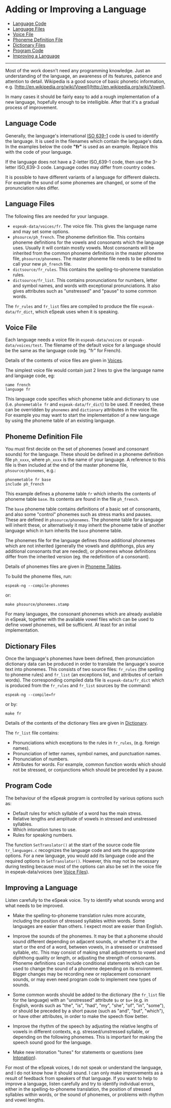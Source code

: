 # Adding or Improving a Language

- [Language Code](#language-code)
- [Language Files](#language-files)
- [Voice File](#voice-file)
- [Phoneme Definition File](#phoneme-definition-file)
- [Dictionary Files](#dictionary-files)
- [Program Code](#program-code)
- [Improving a Language](#improving-a-language)

----------

Most of the work doesn't need any programming knowledge. Just an
understanding of the language, an awareness of its features, patience
and attention to detail. Wikipedia is a good source of basic phonetic
information, e.g.
[http://en.wikipedia.org/wiki/Vowel](http://en.wikipedia.org/wiki/Vowel).

In many cases it should be fairly easy to add a rough implementation of
a new language, hopefully enough to be intelligible. After that it's a
gradual process of improvement.

## Language Code

Generally, the language's international
[ISO 639-1](http://en.wikipedia.org/wiki/ISO_639-1) code is used to identify
the language. It is used in the filenames which contain the language's
data. In the examples below the code **"fr"** is used as an example.
Replace this with the code of your language.

If the language does not have a 2-letter ISO\_639-1 code, then use the
3-letter ISO\_639-3 code. Language codes may differ from country codes.

It is possible to have different variants of a language for different
dialects. For example the sound of some phonemes are changed, or some of
the pronunciation rules differ.

## Language Files

The following files are needed for your language.

  * `espeak-data/voices/fr`. The voice file. This gives the language name and
    may set some options.
  * `phsource/ph_french`. The phoneme definition file. This contains phoneme
    definitions for the vowels and consonants which the language uses. Usually
    it will contain mostly vowels. Most consonants will be inherited from the
    common phoneme definitions in the master phoneme file, `phsource/phonemes`.
    The master phoneme file needs to be edited to call your new `ph_french` file.
  * `dictsource/fr_rules`. This contains the spelling-to-phoneme translation
     rules.
  * `dictsource/fr_list`. This contains pronunciations for numbers, letter and
    symbol names, and words with exceptional pronunciations. It also gives
    attributes such as "unstressed" and "pause" to some common words.

The `fr_rules` and `fr_list` files are compiled to produce the
file `espeak-data/fr_dict`, which eSpeak uses when it is speaking.

## Voice File

Each language needs a voice file in `espeak-data/voices` or
`espeak-data/voices/test`. The filename of the default voice for a
language should be the same as the language code (eg. "fr" for French).

Details of the contents of voice files are given in [Voices](voices.md).

The simplest voice file would contain just 2 lines to give the language
name and language code, eg:

	name french
	language fr

This language code specifies which phoneme table and dictionary to use
(i.e. `phonemetable fr` and `espeak-data/fr_dict`) to be used. If
needed, these can be overridden by `phonemes` and `dictionary`
attributes in the voice file. For example you may want to start the
implementation of a new language by using the phoneme table of an
existing language.

## Phoneme Definition File

You must first decide on the set of phonemes (vowel and consonant
sounds) for the language. These should be defined in a phoneme
definition file `ph_xxxx`, where `ph_xxxx` is the name of your
language. A reference to this file is then included at the end of the
master phoneme file, `phsource/phonemes`, e.g.:

	phonemetable fr base
	include ph_french

This example defines a phoneme table `fr` which inherits the
contents of phoneme table `base`. Its contents are found in the file
`ph_french`.

The `base` phoneme table contains definitions of a basic set of
consonants, and also some "control" phonemes such as stress marks and
pauses. These are defined in `phsource/phonemes`. The phoneme table
for a language will inherit these, or alternatively it may inherit the
phoneme table of another language which in turn inherits the `base`
phoneme table.

The phonemes file for the language defines those additional phonemes
which are not inherited (generally the vowels and diphthongs, plus any
additional consonants that are needed), or phonemes whose definitions
differ from the inherited version (eg. the redefinition of a consonant).

Details of phonemes files are given in [Phoneme Tables](phontab.md).

To build the phoneme files, run:

	espeak-ng --compile-phonemes

or:

	make phsource/phonemes.stamp

For many languages, the consonant phonemes which are already available
in eSpeak, together with the available vowel files which can be used to
define vowel phonemes, will be sufficient. At least for an initial
implementation.

## Dictionary Files

Once the language's phonemes have been defined, then pronunciation
dictionary data can be produced in order to translate the language's
source text into phonemes. This consists of two source files:
`fr_rules` (the spelling to phoneme rules) and `fr_list` (an
exceptions list, and attributes of certain words). The corresponding
compiled data file is `espeak-data/fr_dict` which is produced from
the `fr_rules` and `fr_list` sources by the command:

	espeak-ng --compile=fr

or by:

	make fr

Details of the contents of the dictionary files are given in
[Dictionary](dictionary.md).

The `fr_list` file contains:

  * Pronunciations which exceptions to the rules in `fr_rules`, (e.g. foreign
    names).
  * Pronunciation of letter names, symbol names, and punctuation names.
  * Pronunciation of numbers.
  * Attributes for words. For example, common function words which should not
    be stressed, or conjunctions which should be preceded by a pause. 

## Program Code

The behaviour of the eSpeak program is controlled by various options
such as:

* Default rules for which syllable of a word has the main stress.
* Relative lengths and amplitude of vowels in stressed and unstressed syllables.
* Which intonation tunes to use.
* Rules for speaking numbers. 

The function `SetTranslator()` at the start of the source code file
`tr_languages.c` recognizes the language code and sets the appropriate
options. For a new language, you would add its language code and the
required options in `SetTranslator()`. However, this may not be necessary
during testing because most of the options can also be set in the voice
file in espeak-data/voices (see [Voice Files](voices.md)).

## Improving a Language

Listen carefully to the eSpeak voice. Try to identify what sounds wrong
and what needs to be improved.

* Make the spelling-to-phoneme translation rules more accurate, including
  the position of stressed syllables within words. Some languages are easier
  than others. I expect most are easier than English.

* Improve the sounds of the phonemes. It may be that a phoneme should sound
  different depending on adjacent sounds, or whether it's at the start or the
  end of a word, between vowels, in a stressed or unstressed syllable, etc.
  This may consist of making small adjustments to vowel and diphthong quality
  or length, or adjusting the strength of consonants. Phoneme definitions can
  include conditional statements which can be used to change the sound of a
  phoneme depending on its environment. Bigger changes may be recording new or
  replacement consonant sounds, or may even need program code to implement new
  types of sounds.

* Some common words should be added to the dictionary (the `fr_list` file for
  the language) with an "unstressed" attribute `$u` or `$u+` (e.g. in English,
  words such as "the", "is", "had", "my", "she", "of", "in", "some"), or should
  be preceded by a short pause (such as "and", "but", "which"), or have other
  attributes, in order to make the speech flow better.

* Improve the rhythm of the speech by adjusting the relative lengths of vowels
  in different contexts, e.g. stressed/unstressed syllable, or depending on the
  following phonemes. This is important for making the speech sound good for the
  language.

* Make new intonation "tunes" for statements or questions (see
  [Intonation](intonation.md)).

For most of the eSpeak voices, I do not speak or understand the language, and I
do not know how it should sound. I can only make improvements as a result of
feedback from speakers of that language. If you want to help to improve a
language, listen carefully and try to identify individual errors, either in
the spelling-to-phoneme translation, the position of stressed syllables within
words, or the sound of phonemes, or problems with rhythm and vowel lengths.
